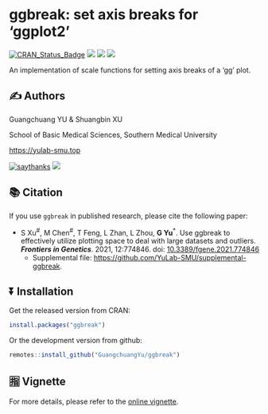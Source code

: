 <!-- README.md is generated from README.Rmd. Please edit that file -->

# ggbreak: set axis breaks for ‘ggplot2’

[![CRAN_Status_Badge](http://www.r-pkg.org/badges/version/ggbreak?color=green)](https://cran.r-project.org/package=ggbreak)
![](http://cranlogs.r-pkg.org/badges/grand-total/ggbreak?color=green)
![](http://cranlogs.r-pkg.org/badges/ggbreak?color=green)
![](http://cranlogs.r-pkg.org/badges/last-week/ggbreak?color=green)

An implementation of scale functions for setting axis breaks of a ‘gg’
plot.

## :writing_hand: Authors

Guangchuang YU & Shuangbin XU

School of Basic Medical Sciences, Southern Medical University

<https://yulab-smu.top>

[![saythanks](https://img.shields.io/badge/say-thanks-ff69b4.svg)](https://saythanks.io/to/GuangchuangYu)
[![](https://img.shields.io/badge/follow%20me%20on-WeChat-green.svg)](https://guangchuangyu.github.io/blog_images/biobabble.jpg)

## :books: Citation

If you use `ggbreak` in published research, please cite the following
paper:

-   S Xu<sup>#</sup>, M Chen<sup>#</sup>, T Feng, L Zhan, L Zhou, **G
    Yu**<sup>\*</sup>. Use ggbreak to effectively utilize plotting space
    to deal with large datasets and outliers. ***Frontiers in
    Genetics***. 2021, 12:774846. doi:
    [10.3389/fgene.2021.774846](https://www.frontiersin.org/articles/10.3389/fgene.2021.774846)
    -   Supplemental file:
        <https://github.com/YuLab-SMU/supplemental-ggbreak>.

## :arrow_double_down: Installation

Get the released version from CRAN:

``` r
install.packages("ggbreak")
```

Or the development version from github:

``` r
remotes::install_github("GuangchuangYu/ggbreak")
```

## :u6307: Vignette

For more details, please refer to the [online
vignette](https://cran.r-project.org/web/packages/ggbreak/vignettes/ggbreak.html).
